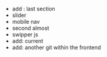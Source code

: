- add : last section
- slider
- mobile nav
- second almost
- swipper js
- add: current
- add: another git within the frontend
